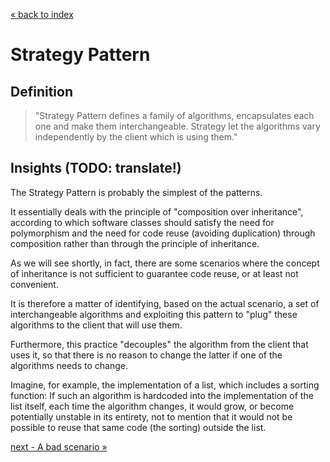 [&laquo; back to index](../../README.md)
# Strategy Pattern
## Definition

> "Strategy Pattern defines a family of algorithms, encapsulates each one and make them interchangeable.
Strategy let the algorithms vary independently by the client which is using them."

## Insights (TODO: translate!)

The Strategy Pattern is probably the simplest of the patterns.

It essentially deals with the principle of "composition over inheritance", according to which software classes should satisfy the need for polymorphism and the need for code reuse (avoiding duplication) through composition rather than through the principle of inheritance.

As we will see shortly, in fact, there are some scenarios where the concept of inheritance is not sufficient to guarantee code reuse, or at least not convenient.

It is therefore a matter of identifying, based on the actual scenario, a set of interchangeable algorithms and exploiting this pattern to "plug" these algorithms to the client that will use them.

Furthermore, this practice "decouples" the algorithm from the client that uses it, so that there is no reason to change the latter if one of the algorithms needs to change.

Imagine, for example, the implementation of a list, which includes a sorting function: If such an algorithm is hardcoded into the implementation of the list itself, each time the algorithm changes, it would grow, or become potentially unstable in its entirety, not to mention that it would not be possible to reuse that same code (the sorting) outside the list.

[next - A bad scenario &raquo;](02_badScenario.md)
